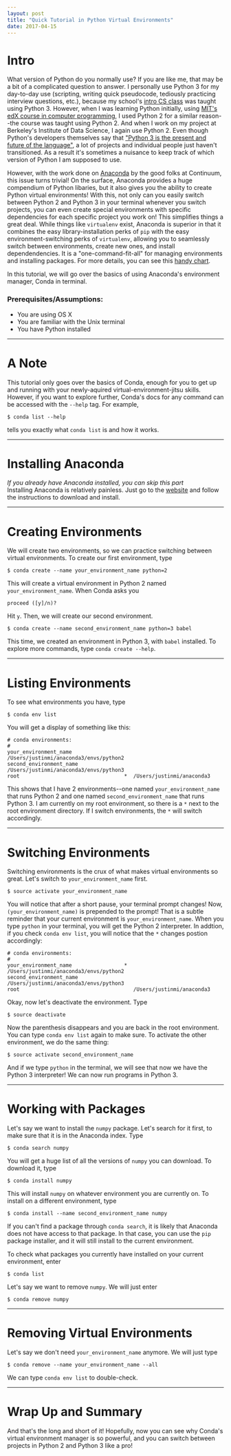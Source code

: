 ```yaml
---
layout: post
title: "Quick Tutorial in Python Virtual Environments"
date: 2017-04-15
---
```


# Intro

What version of Python do you normally use? If you are like me, that may be a bit of a complicated question to answer. I personally use Python 3 for my day-to-day use (scripting, writing quick pseudocode, tediously practicing interview questions, etc.), because my school's [intro CS class](http://cs61a.org/) was taught using Python 3. However, when I was learning Python initially, using [MIT's edX course in computer programming](https://www.edx.org/course/introduction-computer-science-mitx-6-00-1x-10), I used Python 2 for a similar reason--the course was taught using Python 2. And when I work on my project at Berkeley's Institute of Data Science, I again use Python 2. Even though Python's developers themselves say that ["Python 3 is the present and future of the language"](https://wiki.python.org/moin/Python2orPython3), a lot of projects and individual people just haven't transitioned. As a result it's sometimes a nuisance to keep track of which version of Python I am supposed to use. 

However, with the work done on [Anaconda](https://www.continuum.io/downloads) by the good folks at Continuum, this issue turns trivial! On the surface, Anaconda provides a huge compendium of Python libaries, but it also gives you the ability to create Python virtual environments! With this, not only can you easily switch between Python 2 and Python 3 in your terminal whenever you switch projects, you can even create special environments with specific dependencies for each specific project you work on! This simplifies things a great deal. While things like `virtualenv` exist, Anaconda is superior in that it combines the easy library-installation perks of `pip` with the easy environment-switching perks of `virtualenv`, allowing you to seamlessly switch between environments, create new ones, and install dependendencies. It is a "one-command-fit-all" for managing environments and installing packages. For more details, you can see this [handy chart](https://conda.io/docs/_downloads/conda-pip-virtualenv-translator.html).

In this tutorial, we will go over the basics of using Anaconda's environment manager, Conda in terminal.

### Prerequisites/Assumptions: 
* You are using OS X
* You are familiar with the Unix terminal
* You have Python installed

-------------

# A Note
This tutorial only goes over the basics of Conda, enough for you to get up and running with your newly-aquired virtual-environment-jitsu skills. However, if you want to explore further, Conda's docs for any command can be accessed with the `--help` tag. For example,
```
$ conda list --help
```
tells you exactly what `conda list` is and how it works. 

-------------

# Installing Anaconda
_If you already have Anaconda installed, you can skip this part_  
Installing Anaconda is relatively painless. Just go to the [website](https://www.continuum.io/downloads) and follow the instructions to download and install.

-------------

# Creating Environments
We will create two environments, so we can practice switching between virtual environments. To create our first environment, type
```
$ conda create --name your_environment_name python=2
```
This will create a virtual environment in Python 2 named `your_environment_name`. When Conda asks you
```
proceed ([y]/n)?
```
Hit `y`. Then, we will create our second environment. 
```
$ conda create --name second_environment_name python=3 babel
```
This time, we created an environment in Python 3, with `babel` installed. To explore more commands, type `conda create --help`.

-------------

# Listing Environments
To see what environments you have, type
```
$ conda env list
```
You will get a display of something like this:
```
# conda environments:
#
your_environment_name                    /Users/justinmi/anaconda3/envs/python2
second_environment_name                  /Users/justinmi/anaconda3/envs/python3
root                                  *  /Users/justinmi/anaconda3
```
This shows that I have 2 environments--one named `your_environment_name` that runs Python 2 and one named `second_environment_name` that runs Python 3. I am currently on my root environment, so there is a `*` next to the root environment directory. If I switch environments, the `*` will switch accordingly.

-------------

# Switching Environments
Switching environments is the crux of what makes virtual environments so great. Let's switch to `your_environment_name` first. 
```
$ source activate your_environment_name
```
You will notice that after a short pause, your terminal prompt changes! Now, `(your_environment_name)` is prepended to the prompt! That is a subtle reminder that your current environment is `your_environment_name`. When you type `python` in your terminal, you will get the Python 2 interpreter. In addtion, if you check `conda env list`, you will notice that the `*` changes postion accordingly:
```
# conda environments:
#
your_environment_name                 *  /Users/justinmi/anaconda3/envs/python2
second_environment_name                  /Users/justinmi/anaconda3/envs/python3
root                                     /Users/justinmi/anaconda3
```

Okay, now let's deactivate the environment. Type 
```
$ source deactivate
```
Now the parenthesis disappears and you are back in the root environment. You can type `conda env list` again to make sure. To activate the other environment, we do the same thing:
```
$ source activate second_environment_name
```
And if we type `python` in the terminal, we will see that now we have the Python 3 interpreter! We can now run programs in Python 3.

-------------

# Working with Packages
Let's say we want to install the `numpy` package. Let's search for it first, to make sure that it is in the Anaconda index. Type
```
$ conda search numpy
```
You will get a huge list of all the versions of `numpy` you can download. To download it, type
```
$ conda install numpy
```
This will install `numpy` on whatever environment you are currently on. To install on a different environment, type
```
$ conda install --name second_environment_name numpy
```
If you can't find a package through `conda search`, it is likely that Anaconda does not have access to that package. In that case, you can use the `pip` package installer, and it will still install to the current environment. 

To check what packages you currently have installed on your current environment, enter
```
$ conda list
```
Let's say we want to remove `numpy`. We will just enter
```
$ conda remove numpy
```

-------------

# Removing Virtual Environments
Let's say we don't need `your_environment_name` anymore. We will just type
```
$ conda remove --name your_environment_name --all
``` 
We can type `conda env list` to double-check.

-------------

# Wrap Up and Summary
And that's the long and short of it! Hopefully, now you can see why Conda's virtual environment manager is so powerful, and you can switch between projects in Python 2 and Python 3 like a pro! 


